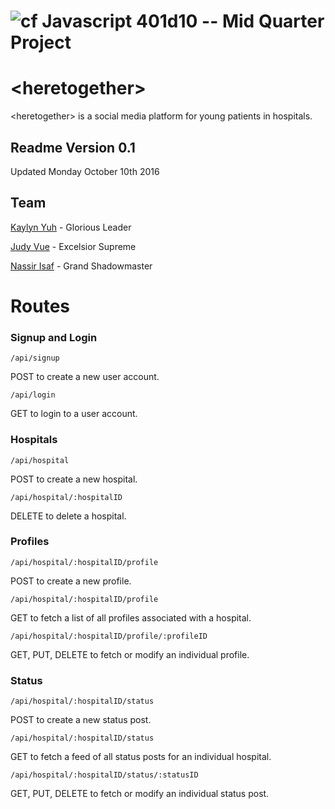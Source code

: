 ![cf](https://i.imgur.com/7v5ASc8.png) Javascript 401d10 -- Mid Quarter Project
=====

# \<heretogether\>

\<heretogether\> is a social media platform for young patients in hospitals.

## Readme Version 0.1

Updated Monday October 10th 2016

## Team

[Kaylyn Yuh](https://github.com/kaylynyuh) - Glorious Leader

[Judy Vue](https://github.com/JudyVue) - Excelsior Supreme

[Nassir Isaf](https://github.com/njisaf) - Grand Shadowmaster


# Routes

### Signup and Login

`/api/signup`

POST to create a new user account.

`/api/login`

GET to login to a user account.

### Hospitals

`/api/hospital`

POST to create a new hospital.

`/api/hospital/:hospitalID`

DELETE to delete a hospital.

### Profiles

`/api/hospital/:hospitalID/profile`

POST to create a new profile.

`/api/hospital/:hospitalID/profile`

GET to fetch a list of all profiles associated with a hospital.

`/api/hospital/:hospitalID/profile/:profileID`

GET, PUT, DELETE to fetch or modify an individual profile.

### Status

`/api/hospital/:hospitalID/status`

POST to create a new status post.

`/api/hospital/:hospitalID/status`

GET to fetch a feed of all status posts for an individual hospital.

`/api/hospital/:hospitalID/status/:statusID`

GET, PUT, DELETE to fetch or modify an individual status post.
